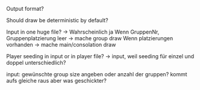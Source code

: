 Output format?

Should draw be deterministic by default? 

Input in one huge file? -> Wahrscheinlich ja
Wenn GruppenNr, Gruppenplatzierung leer -> mache group draw
Wenn platzierungen vorhanden -> mache main/consolation draw


Player seeding in input or in player file? -> input, weil seeding für einzel und doppel unterschiedlich?


input: gewünschte group size angeben oder anzahl der gruppen? kommt aufs gleiche raus aber was geschickter?